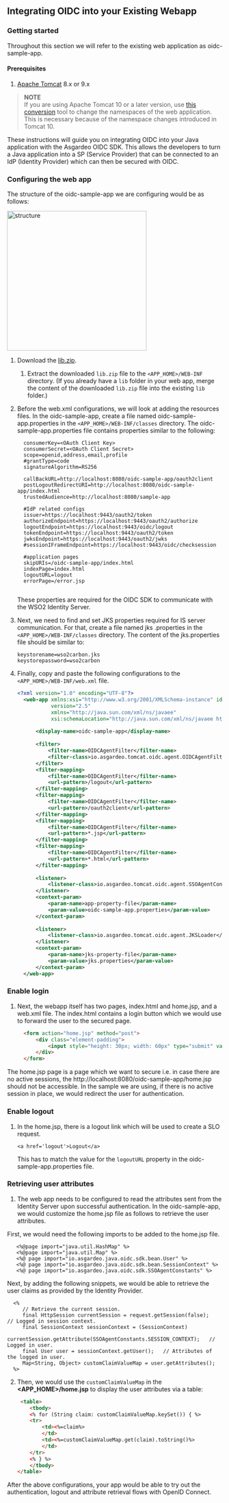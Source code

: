 
## Integrating OIDC into your Existing Webapp 

### Getting started
Throughout this section we will refer to the existing web application as oidc-sample-app.

 
#### Prerequisites
1. [Apache Tomcat](https://tomcat.apache.org/tomcat-9.0-doc/) 8.x or 9.x
> **NOTE**  
> If you are using Apache Tomcat 10 or a later version, use [this conversion](https://tomcat.apache.org/download-migration.cgi) tool to change the namespaces of the web application. This is necessary because of the namespace changes introduced in Tomcat 10.

These instructions will guide you on integrating OIDC into your Java application with the Asgardeo OIDC SDK.
This allows the developers to turn a Java application into a SP (Service Provider) that can be connected to an IdP
 (Identity Provider) which can then be secured with OIDC.

### Configuring the web app

The structure of the oidc-sample-app we are configuring would be as follows:

<img width="326" alt="structure" src="https://user-images.githubusercontent.com/25428696/91556626-aa2db880-e950-11ea-9203-72d2a68d4148.png">

1. Download the [lib.zip](https://github.com/asgardeo/asgardeo-tomcat-oidc-agent/releases/download/v0.1.4/lib.zip).
   1. Extract the downloaded `lib.zip` file to the `<APP_HOME>/WEB-INF` directory. (If you already have a `lib` folder in
    your web app, merge the content of the downloaded `lib.zip` file into the existing `lib` folder.)

2. Before the web.xml configurations, we will look at adding the resources files.
   In the oidc-sample-app, create a file named oidc-sample-app.properties in the `<APP_HOME>/WEB-INF/classes` directory. The 
   oidc-sample-app.properties file contains properties similar to the following:

      ```
        consumerKey=<OAuth Client Key>
        consumerSecret=<OAuth Client Secret>
        scope=openid,address,email,profile
        #grantType=code
        signatureAlgorithm=RS256

        callBackURL=http://localhost:8080/oidc-sample-app/oauth2client
        postLogoutRedirectURI=http://localhost:8080/oidc-sample-app/index.html
        trustedAudience=http://localhost:8080/sample-app

        #IdP related configs
        issuer=https://localhost:9443/oauth2/token
        authorizeEndpoint=https://localhost:9443/oauth2/authorize
        logoutEndpoint=https://localhost:9443/oidc/logout
        tokenEndpoint=https://localhost:9443/oauth2/token
        jwksEndpoint=https://localhost:9443/oauth2/jwks
        #sessionIFrameEndpoint=https://localhost:9443/oidc/checksession

        #application pages
        skipURIs=/oidc-sample-app/index.html
        indexPage=index.html
        logoutURL=logout
        errorPage=/error.jsp
        
      ```
   These properties are required for the OIDC SDK to communicate with the WSO2 Identity Server.

3. Next, we need to find and set JKS properties required for IS server communication.  For that, create a file named jks
   .properties in the `<APP_HOME>/WEB-INF/classes` directory. The content of the jks.properties file should be similar to:
   
   ```
   keystorename=wso2carbon.jks
   keystorepassword=wso2carbon
   ```


4. Finally, copy and paste the following configurations to the `<APP_HOME>/WEB-INF/web.xml` file. 

      ```xml
      <?xml version="1.0" encoding="UTF-8"?>
        <web-app xmlns:xsi="http://www.w3.org/2001/XMLSchema-instance" id="SampleApp"
                 version="2.5"
                 xmlns="http://java.sun.com/xml/ns/javaee"
                 xsi:schemaLocation="http://java.sun.com/xml/ns/javaee http://java.sun.com/xml/ns/javaee/web-app_2_5.xsd">
        
            <display-name>oidc-sample-app</display-name>
        
            <filter>
                <filter-name>OIDCAgentFilter</filter-name>
                <filter-class>io.asgardeo.tomcat.oidc.agent.OIDCAgentFilter</filter-class>
            </filter>
            <filter-mapping>
                <filter-name>OIDCAgentFilter</filter-name>
                <url-pattern>/logout</url-pattern>
            </filter-mapping>
            <filter-mapping>
                <filter-name>OIDCAgentFilter</filter-name>
                <url-pattern>/oauth2client</url-pattern>
            </filter-mapping>
            <filter-mapping>
                <filter-name>OIDCAgentFilter</filter-name>
                <url-pattern>*.jsp</url-pattern>
            </filter-mapping>
            <filter-mapping>
                <filter-name>OIDCAgentFilter</filter-name>
                <url-pattern>*.html</url-pattern>
            </filter-mapping>
        
            <listener>
                <listener-class>io.asgardeo.tomcat.oidc.agent.SSOAgentContextEventListener</listener-class>
            </listener>
            <context-param>
                <param-name>app-property-file</param-name>
                <param-value>oidc-sample-app.properties</param-value>
            </context-param>
        
            <listener>
                <listener-class>io.asgardeo.tomcat.oidc.agent.JKSLoader</listener-class>
            </listener>
            <context-param>
                <param-name>jks-property-file</param-name>
                <param-value>jks.properties</param-value>
            </context-param>
        </web-app>

      ```
### Enable login    
1. Next, the webapp itself has two pages, index.html and home.jsp, and a web.xml file.
The index.html contains a login button which we would use to forward the user to the secured page.
      ```html
        <form action="home.jsp" method="post">
            <div class="element-padding">
                <input style="height: 30px; width: 60px" type="submit" value="log in">
            </div>
        </form>
      ```
The home.jsp page is a page which we want to secure i.e. in case there are no active sessions, 
the http://localhost:8080/oidc-sample-app/home.jsp should not be accessible. 
In the sample we are using, if there is no active session in place, we would redirect the user for authentication. 

### Enable logout
1. In the home.jsp, there is a logout link which will be used to create a SLO request.

      `<a href='logout'>Logout</a>`
      
   This has to match the value for the `logoutURL` property in the oidc-sample-app.properties file.

### Retrieving user attributes

1. The web app needs to be configured to read the attributes sent from the Identity Server upon successful
 authentication. In the oidc-sample-app, we would customize the home.jsp file as follows to retrieve the user attributes.
 
 First, we would need the following imports to be added to the home.jsp file.
 
       <%@page import="java.util.HashMap" %>
       <%@page import="java.util.Map" %>
       <%@ page import="io.asgardeo.java.oidc.sdk.bean.User" %>
       <%@ page import="io.asgardeo.java.oidc.sdk.bean.SessionContext" %>
       <%@ page import="io.asgardeo.java.oidc.sdk.SSOAgentConstants" %>
       
Next, by adding the following snippets, we would be able to retrieve the user claims as provided by the Identity Provider.


      <%
         // Retrieve the current session.
         final HttpSession currentSession = request.getSession(false);   // Logged in session context.
         final SessionContext sessionContext = (SessionContext)
                    currentSession.getAttribute(SSOAgentConstants.SESSION_CONTEXT);   // Logged in user.
         final User user = sessionContext.getUser();   // Attributes of the logged in user.
         Map<String, Object> customClaimValueMap = user.getAttributes();
      %>
      
2. Then, we would use the `customClaimValueMap` in the **<APP_HOME>/home.jsp** to display the user attributes via a 
table:

      ```html
       <table>
          <tbody>
          <% for (String claim: customClaimValueMap.keySet()) { %>
          <tr>
              <td><%=claim%>
              </td>
              <td><%=customClaimValueMap.get(claim).toString()%>
              </td>
          </tr>
          <% } %>
          </tbody>
      </table>
      ```
After the above configurations, your app would be able to try out the authentication, logout and attribute 
retrieval flows with OpenID Connect.
